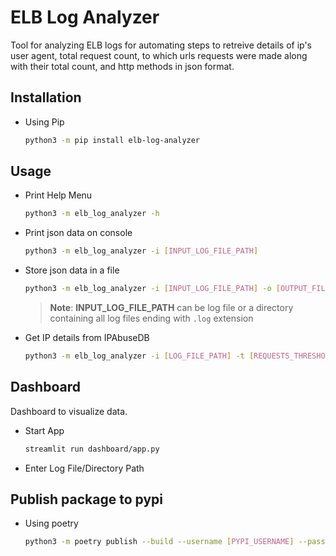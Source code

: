 # ELB Log Analyzer

Tool for analyzing ELB logs for automating steps to retreive details of ip's user agent, total request count, to which urls requests were made along with their total count, and http methods in json format.

## Installation

- Using Pip

    ```bash
    python3 -m pip install elb-log-analyzer
    ```

## Usage

- Print Help Menu

    ```bash
    python3 -m elb_log_analyzer -h
    ```

- Print json data on console

    ```bash
    python3 -m elb_log_analyzer -i [INPUT_LOG_FILE_PATH]
    ```

- Store json data in a file

    ```bash
    python3 -m elb_log_analyzer -i [INPUT_LOG_FILE_PATH] -o [OUTPUT_FILE_PATH]
    ```

    > **Note**: **INPUT_LOG_FILE_PATH** can be log file or a directory containing all log files ending with `.log` extension

- Get IP details from IPAbuseDB

    ```bash
    python3 -m elb_log_analyzer -i [LOG_FILE_PATH] -t [REQUESTS_THRESHOLD_VALUE] -k [IP_ABUSE_DB_API_KEY] -o [OUTPUT_FILE_PATH]
    ```

## Dashboard

Dashboard to visualize data.

- Start App

    ```bash
    streamlit run dashboard/app.py
    ```

- Enter Log File/Directory Path

## Publish package to pypi

- Using poetry

    ```bash
    python3 -m poetry publish --build --username [PYPI_USERNAME] --password [PYPI_PASSWORD]
    ```

